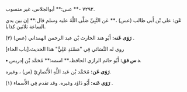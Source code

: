 ٧٢٩٢ -** عس:** أبوالجلاس، غير منسوب.

**عَن:** علي بْن أَبي طالب (عس) ،** عَن النَّبِيِّ صَلَّى اللَّهُ عليه وسلم قال:** إن بين يدي الساعة ثلاثين كذابا.

**رَوَى عَنه:** أَبُو هند الحارث بْن عبد الرحمن الهمداني (عس) (٣) .

روى له النَّسَائي فِي "مَسْنَدِ عَلِيٍّ" هذا الحديث.[باب الحاء]

**• د س فق:** أَبُو حاتم الرازي الحافظ،** اسمه:** مُحَمَّد بْن إدريس.

**رَوَى عَن:** مُحَمَّد بْن عَبد اللَّهِ الأَنْصارِيّ (س) ، وغيره.

**رَوَى عَنه:** أَبُو دَاوُد وغيره. وقد تقدم فِي الأَسماء (١) .